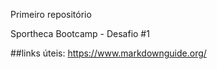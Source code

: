 Primeiro repositório

Sportheca Bootcamp - Desafio #1

##links úteis: https://www.markdownguide.org/
